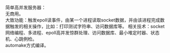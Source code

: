 简单高并发服务器：   
无商用。   
大致功能：触发epoll读事件，由某一个进程读取socket数据，并由该进程完成数据触发的相关操作，比如：打印测试字符串、访问数据库等。
相关技术：socket网络编程、多进程、epoll高并发惊群处理、访问数据库、最小堆定时器、状态机、心跳例检。   
automake方式编译。   
